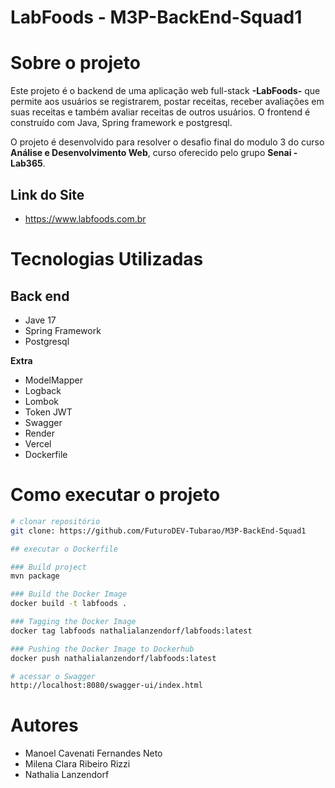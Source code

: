 # LabFoods - M3P-BackEnd-Squad1

# Sobre o projeto

Este projeto é o backend de uma aplicação web full-stack **-LabFoods-** que permite aos usuários se registrarem, postar receitas, receber avaliações em suas receitas e também avaliar receitas de outros usuários. O frontend é construído com Java, Spring framework e postgresql. 

O projeto é desenvolvido para resolver o desafio final do modulo 3 do curso **Análise e Desenvolvimento Web**, curso oferecido pelo grupo **Senai - Lab365**.

## Link do Site
- https://www.labfoods.com.br
  
# Tecnologias Utilizadas
## Back end
- Jave 17
- Spring Framework
- Postgresql

 **Extra** 
 - ModelMapper
 - Logback
 - Lombok
 - Token JWT
 - Swagger
 - Render
 - Vercel
 - Dockerfile
   
# Como executar o projeto

```bash
# clonar repositório
git clone: https://github.com/FuturoDEV-Tubarao/M3P-BackEnd-Squad1

## executar o Dockerfile

### Build project
mvn package

### Build the Docker Image
docker build -t labfoods .

### Tagging the Docker Image
docker tag labfoods nathalialanzendorf/labfoods:latest

### Pushing the Docker Image to Dockerhub
docker push nathalialanzendorf/labfoods:latest 

# acessar o Swagger
http://localhost:8080/swagger-ui/index.html

```

# Autores

- Manoel Cavenati Fernandes Neto
- Milena Clara Ribeiro Rizzi
- Nathalia Lanzendorf

